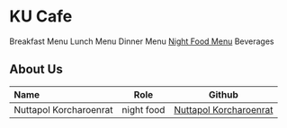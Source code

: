 # KU Cafe

Breakfast Menu
Lunch Menu
Dinner Menu
[Night Food Menu](Menu.md#Night-Food-menu)
Beverages

## About Us

| Name      | Role      | Github   |
|:----------|-----------|----------|
| Nuttapol Korcharoenrat | night food | [Nuttapol Korcharoenrat](https://github.com/nuttapol-kor) |

